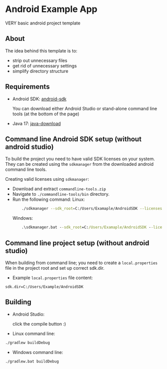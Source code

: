 # Android Example App
VERY basic android project template 

## About
The idea behind this template is to:
  - strip out unnecessary files 
  - get rid of unnecessary settings
  - simplify directory structure


## Requirements
- Android SDK: [android-sdk](https://developer.android.com/studio)

    You can download either Android Studio or stand-alone command line tools (at the bottom of the page)
    

- Java 17: [java-download](https://www.java.com/en/download/)


## Command line Android SDK setup (without android studio)

To build the project you need to have valid SDK licenses on your system. They can be created using the `sdkmanager` from 
the downloaded android command line tools.

Creating valid licenses using `sdkmanager`:
- Download and extract `commandline-tools.zip`
- Navigate to `./commandline-tools/bin` directory.
- Run the following command:
    Linux:
    ```sh
        ./sdkmanager --sdk_root=C:/Users/Examaple/AndroidSDK --licenses"

    ```
    Windows:
    ```cmd
        .\sdkmanager.bat --sdk_root=C:/Users/Examaple/AndroidSDK --licenses"
    ```
    

## Command line project setup (without android studio)

When building from command line; you need to create a `local.properties` file in the project root and set up correct sdk.dir.
- Example `local.properties` file content:
```
sdk.dir=C:/Users/Example/AndroidSDK
```


## Building
- Android Studio:
  
  click the compile button :)
- Linux command line:
```sh
./gradlew buildDebug
```
- Windows command line:
```
./gradlew.bat buildDebug
```
